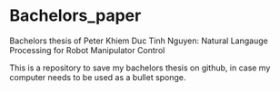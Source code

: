 # Bachelors_paper
Bachelors thesis of Peter Khiem Duc Tinh Nguyen: Natural Langauge Processing for Robot Manipulator Control


This is a repository to save my bachelors thesis on github, in case my computer needs to be used as a bullet sponge.
